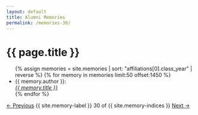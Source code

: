 ```yaml
---
layout: default
title: Alumni Memories
permalink: /memories-30/
---
```


<h1>{{ page.title }}</h1>

<ul>
  {% assign memories = site.memories | sort: "affiliations[0].class_year" | reverse %}
  {% for memory in memories limit:50 offset:1450 %}
    <li>
      {{ memory.author }}:<br><a href="{{ memory.url }}"><i>{{ memory.title }}</i></a>
    </li>
  {% endfor %}
</ul>

<nav class="memory-nav">
  <a href="/memories-29/" class="pill-nav prev">&larr; Previous</a>
  <span>{{ site.memory-label }} 30 of {{ site.memory-indices }}</span>
  <a href="/memories-31/" class="pill-nav next">Next &rarr;</a>
</nav>
